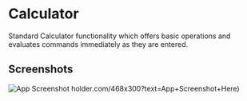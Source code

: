# Calculator

Standard Calculator functionality which offers basic operations and evaluates commands immediately as they are entered.
## Screenshots

![App Screenshot](https://user-images.githubusercontent.com/97149795/223214208-f325f236-6566-43d6-93bc-8e4f959ee990.jpeg)
holder.com/468x300?text=App+Screenshot+Here)
